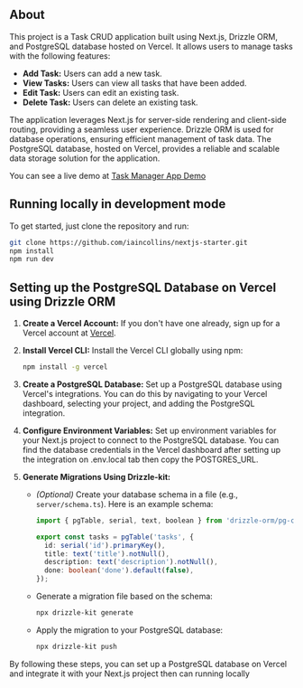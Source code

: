 ## About

This project is a Task CRUD application built using Next.js, Drizzle ORM, and PostgreSQL database hosted on Vercel. It allows users to manage tasks with the following features:

- **Add Task:** Users can add a new task.
- **View Tasks:** Users can view all tasks that have been added.
- **Edit Task:** Users can edit an existing task.
- **Delete Task:** Users can delete an existing task.

The application leverages Next.js for server-side rendering and client-side routing, providing a seamless user experience. Drizzle ORM is used for database operations, ensuring efficient management of task data. The PostgreSQL database, hosted on Vercel, provides a reliable and scalable data storage solution for the application.

You can see a live demo at [Task Manager App Demo](https://test-gema-phala-ananta.vercel.app/)

## Running locally in development mode

To get started, just clone the repository and run:

```bash
git clone https://github.com/iaincollins/nextjs-starter.git
npm install
npm run dev
```

## Setting up the PostgreSQL Database on Vercel using Drizzle ORM

1. **Create a Vercel Account:** If you don't have one already, sign up for a Vercel account at [Vercel](https://vercel.com/).

2. **Install Vercel CLI:** Install the Vercel CLI globally using npm:

    ```bash
    npm install -g vercel
    ```

3. **Create a PostgreSQL Database:** Set up a PostgreSQL database using Vercel's integrations. You can do this by navigating to your Vercel dashboard, selecting your project, and adding the PostgreSQL integration.


4. **Configure Environment Variables:** Set up environment variables for your Next.js project to connect to the PostgreSQL database. You can find the database credentials  in the Vercel dashboard after setting up the integration on .env.local tab then copy the POSTGRES_URL.

5. **Generate Migrations Using Drizzle-kit:**
   
   - *(Optional)* Create your database schema in a file (e.g., `server/schema.ts`). Here is an example schema:

     ```typescript
     import { pgTable, serial, text, boolean } from 'drizzle-orm/pg-core';

     export const tasks = pgTable('tasks', {
       id: serial('id').primaryKey(),
       title: text('title').notNull(),
       description: text('description').notNull(),
       done: boolean('done').default(false),
     });
     ```

   - Generate a migration file based on the schema:

     ```bash
     npx drizzle-kit generate
     ```

   - Apply the migration to your PostgreSQL database:

     ```bash
     npx drizzle-kit push
     ```


By following these steps, you can set up a PostgreSQL database on Vercel and integrate it with your Next.js project then can running locally
